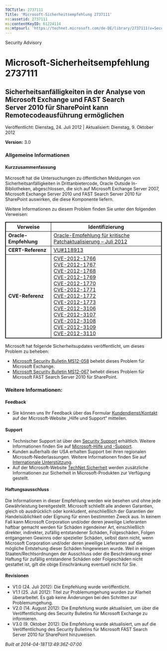 ```yaml
---
TOCTitle: 2737111
Title: 'Microsoft-Sicherheitsempfehlung 2737111'
ms:assetid: 2737111
ms:contentKeyID: 61224114
ms:mtpsurl: 'https://technet.microsoft.com/de-DE/library/2737111(v=Security.10)'
---
```


Security Advisory

Microsoft-Sicherheitsempfehlung 2737111
=======================================

Sicherheitsanfälligkeiten in der Analyse von Microsoft Exchange und FAST Search Server 2010 für SharePoint kann Remotecodeausführung ermöglichen
------------------------------------------------------------------------------------------------------------------------------------------------

Veröffentlicht: Dienstag, 24. Juli 2012 | Aktualisiert: Dienstag, 9. Oktober 2012

**Version:** 3.0

### Allgemeine Informationen

#### Kurzzusammenfassung

Microsoft hat die Untersuchungen zu öffentlichen Meldungen von Sicherheitsanfälligkeiten in Drittanbietercode, Oracle Outside In-Bibliotheken, abgeschlossen, die sich auf Microsoft Exchange Server 2007, Microsoft Exchange Server 2010 und FAST Search Server 2010 für SharePoint auswirken, die diese Komponente liefern.

Weitere Informationen zu diesem Problem finden Sie unter den folgenden Verweisen:

<p> </p>
<table style="border:1px solid black;">
<thead>
<tr class="header">
<th style="border:1px solid black;" >Verweise</th>
<th style="border:1px solid black;" >Identifizierung</th>
</tr>
</thead>
<tbody>
<tr class="odd">
<td style="border:1px solid black;"><strong>Oracle-Empfehlung</strong></td>
<td style="border:1px solid black;"><a href="https://www.oracle.com/technetwork/topics/security/cpujul2012-392727.html">Oracle-Empfehlung für kritische Patchaktualisierung – Juli 2012</a></td>
</tr>
<tr class="even">
<td style="border:1px solid black;"><strong>CERT-Referenz</strong></td>
<td style="border:1px solid black;"><a href="https://www.kb.cert.org/vuls/id/118913">VU#118913</a></td>
</tr>
<tr class="odd">
<td style="border:1px solid black;"><strong>CVE-Referenz</strong></td>
<td style="border:1px solid black;"><a href="https://www.cve.mitre.org/cgi-bin/cvename.cgi?name=cve-2012-1766">CVE-2012-1766</a><br />
<a href="https://www.cve.mitre.org/cgi-bin/cvename.cgi?name=cve-2012-1767">CVE-2012-1767</a><br />
<a href="https://www.cve.mitre.org/cgi-bin/cvename.cgi?name=cve-2012-1768">CVE-2012-1768</a><br />
<a href="https://www.cve.mitre.org/cgi-bin/cvename.cgi?name=cve-2012-1769">CVE-2012-1769</a><br />
<a href="https://www.cve.mitre.org/cgi-bin/cvename.cgi?name=cve-2012-1770">CVE-2012-1770</a><br />
<a href="https://www.cve.mitre.org/cgi-bin/cvename.cgi?name=cve-2012-1771">CVE-2012-1771</a><br />
<a href="https://www.cve.mitre.org/cgi-bin/cvename.cgi?name=cve-2012-1772">CVE-2012-1772</a><br />
<a href="https://www.cve.mitre.org/cgi-bin/cvename.cgi?name=cve-2012-1773">CVE-2012-1773</a><br />
<a href="https://www.cve.mitre.org/cgi-bin/cvename.cgi?name=cve-2012-3106">CVE-2012-3106</a><br />
<a href="https://www.cve.mitre.org/cgi-bin/cvename.cgi?name=cve-2012-3107">CVE-2012-3107</a><br />
<a href="https://www.cve.mitre.org/cgi-bin/cvename.cgi?name=cve-2012-3108">CVE-2012-3108</a><br />
<a href="https://www.cve.mitre.org/cgi-bin/cvename.cgi?name=cve-2012-3109">CVE-2012-3109</a><br />
<a href="https://www.cve.mitre.org/cgi-bin/cvename.cgi?name=cve-2012-3110">CVE-2012-3110</a></td>
</tr>
</tbody>
</table>
 

Microsoft hat folgende Sicherheitsupdates veröffentlicht, um dieses Problem zu beheben:

-   [Microsoft Security Bulletin MS12-058](https://go.microsoft.com/fwlink/?linkid=259630) behebt dieses Problem für Microsoft Exchange.
-   [Microsoft Security Bulletin MS12-067](https://go.microsoft.com/fwlink/?linkid=259736) behebt dieses Problem für Microsoft FAST Search Server 2010 für SharePoint.

### Weitere Informationen:

#### Feedback

-   Sie können uns Ihr Feedback über das Formular [Kundendienst/Kontakt](https://support.microsoft.com/kb/?scid=sw;en;1257&showpage=1&ws=technet&sd=tech) auf der Microsoft-Website „Hilfe und Support“ mitteilen.

#### Support

-   Technischer Support ist über den [Security Support](https://go.microsoft.com/fwlink/?linkid=21131) erhältlich. Weitere Informationen finden Sie auf [Microsoft-Hilfe und -Support](https://support.microsoft.com/).
-   Kunden außerhalb der USA erhalten Support bei ihren regionalen Microsoft-Niederlassungen. Weitere Informationen finden Sie auf [Internationale Unterstützung](https://go.microsoft.com/fwlink/?linkid=21155).
-   Auf der Microsoft-Website [TechNet Sicherheit](https://technet.microsoft.com/de-de/security/default.aspx) werden zusätzliche Informationen zur Sicherheit in Microsoft-Produkten zur Verfügung gestellt.

#### Haftungsausschluss

Die Informationen in dieser Empfehlung werden wie besehen und ohne jede Gewährleistung bereitgestellt. Microsoft schließt alle anderen Garantien, gleich ob ausdrücklich oder konkludent, einschließlich der Garantien der Handelsüblichkeit oder Eignung für einen bestimmten Zweck aus. In keinem Fall kann Microsoft Corporation und/oder deren jeweilige Lieferanten haftbar gemacht werden für Schäden irgendeiner Art, einschließlich direkter, indirekter, zufällig entstandener Schäden, Folgeschäden, Folgen entgangenen Gewinns oder spezieller Schäden, selbst dann nicht, wenn Microsoft Corporation und/oder deren jeweilige Lieferanten auf die mögliche Entstehung dieser Schäden hingewiesen wurde. Weil in einigen Staaten/Rechtsordnungen der Ausschluss oder die Beschränkung einer Haftung für zufällig entstandene Schäden oder Folgeschäden nicht gestattet ist, gilt die obige Einschränkung eventuell nicht für Sie.

#### Revisionen

-   V1.0 (24. Juli 2012): Die Empfehlung wurde veröffentlicht.
-   V1.1 (25. Juli 2012): Titel zur Problemumgehung wurden zur Klarheit überarbeitet. Es gab keine Änderungen bei den Schritten zur Problemumgehung.
-   V2.0 (14. August 2012): Die Empfehlung wurde aktualisiert, um über die Veröffentlichung des Security Bulletins für Microsoft Exchange zu informieren.
-   V3.0 (9. Oktober 2012): Die Empfehlung wurde aktualisiert, um auf die Veröffentlichung des Security Bulletins für Microsoft FAST Search Server 2010 für SharePoint hinzuweisen.

*Built at 2014-04-18T13:49:36Z-07:00*
